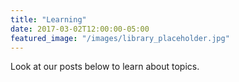 ```yaml
---
title: "Learning"
date: 2017-03-02T12:00:00-05:00
featured_image: "/images/library_placeholder.jpg"
---
```


Look at our posts below to learn about topics.
